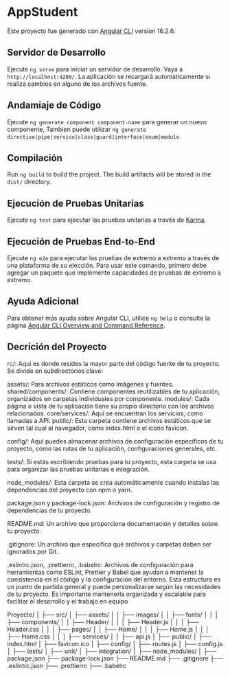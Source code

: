# AppStudent

Este proyecto fue generado con  [Angular CLI](https://github.com/angular/angular-cli) version 16.2.6.

## Servidor de Desarrollo

Ejecute `ng serve` para iniciar un servidor de desarrollo. Vaya a  `http://localhost:4200/`. La aplicación se recargará automáticamente si realiza cambios en alguno de los archivos fuente.

## Andamiaje de Código

Ejecute `ng generate component component-name` para generar un nuevo componente, Tambien puede utilizar `ng generate directive|pipe|service|class|guard|interface|enum|module`.

## Compilación

Run `ng build` to build the project. The build artifacts will be stored in the `dist/` directory.

## Ejecución de Pruebas Unitarias

Ejecute `ng test` para ejecutar las pruebas unitarias a través de [Karma](https://karma-runner.github.io).

## Ejecución de Pruebas End-to-End

Ejecute `ng e2e` para ejecutar las pruebas de extremo a extremo a través de una plataforma de su elección. Para usar este comando, primero debe agregar un paquete que implemente capacidades de pruebas de extremo a extremo.

## Ayuda Adicional

Para obtener más ayuda sobre Angular CLI, utilice `ng help` o consulte la página  [Angular CLI Overview and Command Reference](https://angular.io/cli).

## Decrición del Proyecto
rc/: Aquí es donde resides la mayor parte del código fuente de tu proyecto. Se divide en subdirectorios clave:

assets/: Para archivos estáticos como imágenes y fuentes.
shared/components/: Contiene componentes reutilizables de tu aplicación, organizados en carpetas individuales por componente.
modules/: Cada página o vista de tu aplicación tiene su propio directorio con los archivos relacionados.
core/services/: Aquí se encuentran los servicios, como llamadas a API.
public/: Esta carpeta contiene archivos estáticos que se sirven tal cual al navegador, como index.html o el icono favicon.

config/: Aquí puedes almacenar archivos de configuración específicos de tu proyecto, como las rutas de tu aplicación, configuraciones generales, etc.

tests/: Si estás escribiendo pruebas para tu proyecto, esta carpeta se usa para organizar las pruebas unitarias e integración.

node_modules/: Esta carpeta se crea automáticamente cuando instalas las dependencias del proyecto con npm o yarn.

package.json y package-lock.json: Archivos de configuración y registro de dependencias de tu proyecto.

README.md: Un archivo que proporciona documentación y detalles sobre tu proyecto.

.gitignore: Un archivo que especifica qué archivos y carpetas deben ser ignorados por Git.

.eslintrc.json, .prettierrc, .babelrc: Archivos de configuración para herramientas como ESLint, Prettier y Babel que ayudan a mantener la consistencia en el código y la configuración del entorno.
Esta estructura es un punto de partida general y puede personalizarse según las necesidades de tu proyecto. Es importante mantenerla organizada y escalable para facilitar el desarrollo y el trabajo en equipo

Proyecto/
│
├── src/
│   ├── assets/
│   │   ├── images/
│   │   ├── fonts/
│   │
│   ├── components/
│   │   ├── Header/
│   │   │   ├── Header.js
│   │   │   ├── Header.css
│   │
│   ├── pages/
│   │   ├── Home/
│   │   │   ├── Home.js
│   │   │   ├── Home.css
│   │
│   ├── services/
│   │   ├── api.js
│
├── public/
│   ├── index.html
│   ├── favicon.ico
│
├── config/
│   ├── routes.js
│   ├── config.js
│
├── tests/
│   ├── unit/
│   ├── integration/
│
├── node_modules/
│
├── package.json
├── package-lock.json
├── README.md
├── .gitignore
├── .eslintrc.json
├── .prettierrc
├── .babelrc

